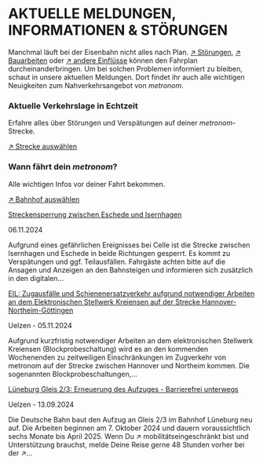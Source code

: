 AKTUELLE MELDUNGEN, INFORMATIONEN & STÖRUNGEN
==========

Manchmal läuft bei der Eisenbahn nicht alles nach Plan. [↗ Störungen](https://www.der-metronom.de/fahrplan/aktuelle-verkehrslage/), [↗ Bauarbeiten](https://www.der-metronom.de/fahrplan/baustellen-uebersicht/) oder [↗ andere Einflüsse](https://www.der-metronom.de/service/was-war-denn-da-los/) können den Fahrplan durcheinanderbringen. Um bei solchen Problemen informiert zu bleiben, schaut in unsere aktuellen Meldungen. Dort findet ihr auch alle wichtigen Neuigkeiten zum Nahverkehrsangebot von *metronom*.

### Aktuelle Verkehrslage in Echtzeit ###

Erfahre alles über Störungen und Verspätungen auf deiner *metronom*-Strecke.

[↗ Strecke auswählen](https://www.der-metronom.de/fahrplan/aktuelle-verkehrslage/)

### Wann fährt dein *metronom*? ###

Alle wichtigen Infos vor deiner Fahrt bekommen.

[↗ Bahnhof auswählen](https://www.der-metronom.de/fahrplan/wann-faehrt-mein-metronom/)

[Streckensperrung zwischen Eschede und Isernhagen](https://www.der-metronom.de/aktuell/streckensperrung-zwischen-eschede-und-isernhagen/)

 06.11.2024

Aufgrund eines gefährlichen Ereignisses bei Celle ist die Strecke zwischen Isernhagen und Eschede in beide Richtungen gesperrt. Es kommt zu Verspätungen und ggf. Teilausfällen. Fahrgäste achten bitte auf die Ansagen und Anzeigen an den Bahnsteigen und informieren sich zusätzlich in den digitalen...

[EIL: Zugausfälle und Schienenersatzverkehr aufgrund notwendiger Arbeiten an dem Elektronischen Stellwerk Kreiensen auf der Strecke Hannover-Northeim-Göttingen](https://www.der-metronom.de/aktuell/eil-zugausf%C3%A4lle-und-schienenersatzverkehr-aufgrund-notwendiger-arbeiten-an-dem-elektronischen-stellwerk-kreiensen-auf-der-strecke-hannover-northeim-g%C3%B6ttingen/)

 Uelzen - 05.11.2024

Aufgrund kurzfristig notwendiger Arbeiten an dem elektronischen Stellwerk Kreiensen (Blockprobeschaltung) wird es an den kommenden Wochenenden zu zeitweiligen Einschränkungen im Zugverkehr von metronom auf der Strecke zwischen Hannover und Northeim kommen. Die sogenannten Blockprobeschaltungen,...

[Lüneburg Gleis 2/3: Erneuerung des Aufzuges - Barrierefrei unterwegs](https://www.der-metronom.de/aktuell/lueneburg-gleis-2-3-erneuerung-des-aufzuges-barrierefrei-unterwegs/)

 Uelzen - 13.09.2024

Die Deutsche Bahn baut den Aufzug an Gleis 2/3 im Bahnhof Lüneburg neu auf. Die Arbeiten beginnen am 7. Oktober 2024 und dauern voraussichtlich sechs Monate bis April 2025.
Wenn Du ↗ mobilitätseingeschränkt bist und Unterstützung brauchst, melde Deine Reise gerne 48 Stunden vorher bei der ↗...
